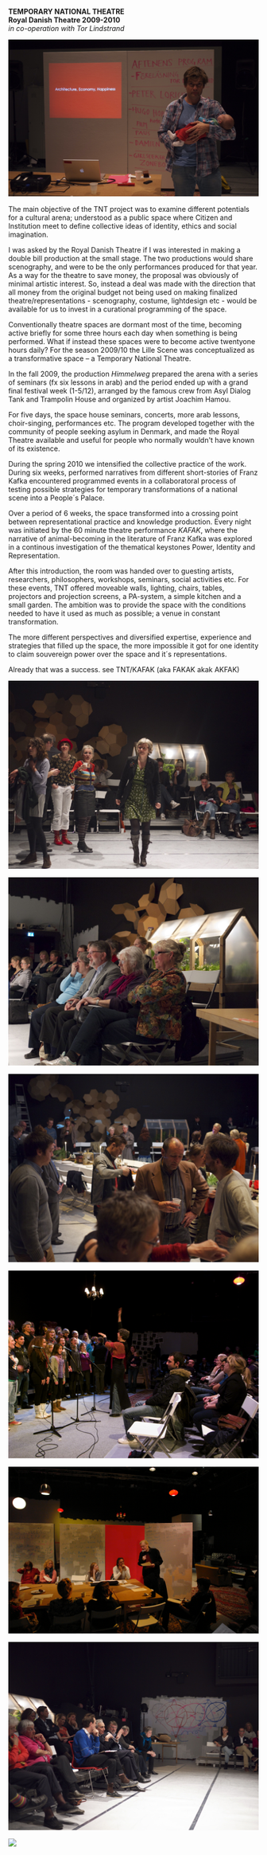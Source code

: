 **TEMPORARY NATIONAL THEATRE**  
**Royal Danish Theatre 2009-2010**  
*in co-operation with Tor Lindstrand*  

![](/tnt8.jpg)  

The main objective of the TNT project was to examine different potentials for a cultural arena; understood as a public space where Citizen and Institution meet to define collective ideas of identity, ethics and social imagination.

I was asked by the Royal Danish Theatre if I was interested in making a double bill production at the small stage. The two productions would share scenography, and were to be the only performances produced for that year. As a way for the theatre to save money, the proposal was obviously of minimal artistic interest. So, instead a deal was made with the direction that all money from the original budget not being used on making finalized theatre/representations - scenography, costume, lightdesign etc - would be available for us to invest in a curational programming of the space.

Conventionally theatre spaces are dormant most of the time, becoming active briefly for some three hours each day when something is being performed. What if instead these spaces were to become active twentyone hours daily? For the season 2009/10 the Lille Scene was conceptualized as a transformative space – a Temporary National Theatre.

In the fall 2009, the production *Himmelweg* prepared the arena with a series of seminars (fx six lessons in arab) and the period ended up with a grand final festival week (1-5/12), arranged by the famous crew from Asyl Dialog Tank and Trampolin House and organized by artist Joachim Hamou.

For five days, the space house seminars, concerts, more arab lessons, choir-singing, performances etc. The program developed together with the community of people seeking asylum in Denmark, and made the Royal Theatre available and useful for people who normally wouldn't have known of its existence.

During the spring 2010 we intensified the collective practice of the work. During six weeks, performed narratives from different short-stories of Franz Kafka encountered programmed events in a collaboratoral process of testing possible strategies for temporary transformations of a national scene into a People´s Palace.

Over a period of 6 weeks, the space transformed into a crossing point between representational practice and knowledge production. Every night was initiated by the 60 minute theatre performance *KAFAK*, where the narrative of animal-becoming in the literature of Franz Kafka was explored in a continous investigation of the thematical keystones Power, Identity and Representation.

After this introduction, the room was handed over to guesting artists, researchers, philosophers, workshops, seminars, social activities etc. For these events, TNT offered moveable walls, lighting, chairs, tables, projectors and projection screens, a PA-system, a simple kitchen and a small garden. The ambition was to provide the space with the conditions needed to have it used as much as possible; a venue in constant transformation.

The more different perspectives and diversified expertise, experience and strategies that filled up the space, the more impossible it got for one identity to claim souvereign power over the space and it´s representations.

Already that was a success.
see TNT/KAFAK (aka FAKAK akak AKFAK)

![](/tnt1.jpg)  

![](/tnt2.jpg) 

![](/tnt3.jpg)  

![](/tnt4.jpg)  

![](/tnt6.jpg)

![](/tnt7.jpg)  

![](/tnt5.jpg)
